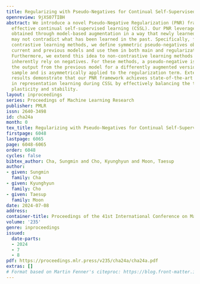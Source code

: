 ```yaml
---
title: Regularizing with Pseudo-Negatives for Continual Self-Supervised Learning
openreview: 9jXS07TIBH
abstract: We introduce a novel Pseudo-Negative Regularization (PNR) framework for
  effective continual self-supervised learning (CSSL). Our PNR leverages pseudo-negatives
  obtained through model-based augmentation in a way that newly learned representations
  may not contradict what has been learned in the past. Specifically, for the InfoNCE-based
  contrastive learning methods, we define symmetric pseudo-negatives obtained from
  current and previous models and use them in both main and regularization loss terms.
  Furthermore, we extend this idea to non-contrastive learning methods which do not
  inherently rely on negatives. For these methods, a pseudo-negative is defined as
  the output from the previous model for a differently augmented version of the anchor
  sample and is asymmetrically applied to the regularization term. Extensive experimental
  results demonstrate that our PNR framework achieves state-of-the-art performance
  in representation learning during CSSL by effectively balancing the trade-off between
  plasticity and stability.
layout: inproceedings
series: Proceedings of Machine Learning Research
publisher: PMLR
issn: 2640-3498
id: cha24a
month: 0
tex_title: Regularizing with Pseudo-Negatives for Continual Self-Supervised Learning
firstpage: 6048
lastpage: 6065
page: 6048-6065
order: 6048
cycles: false
bibtex_author: Cha, Sungmin and Cho, Kyunghyun and Moon, Taesup
author:
- given: Sungmin
  family: Cha
- given: Kyunghyun
  family: Cho
- given: Taesup
  family: Moon
date: 2024-07-08
address:
container-title: Proceedings of the 41st International Conference on Machine Learning
volume: '235'
genre: inproceedings
issued:
  date-parts:
  - 2024
  - 7
  - 8
pdf: https://proceedings.mlr.press/v235/cha24a/cha24a.pdf
extras: []
# Format based on Martin Fenner's citeproc: https://blog.front-matter.io/posts/citeproc-yaml-for-bibliographies/
---
```

